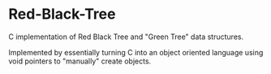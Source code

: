 # Red-Black-Tree

C implementation of Red Black Tree and "Green Tree" data structures.

Implemented by essentially turning C into an object oriented language using void pointers to "manually" create objects.
